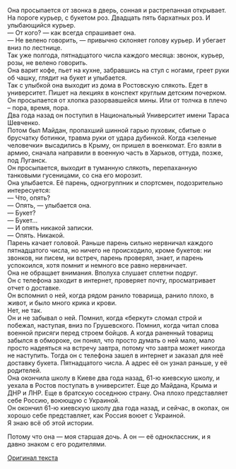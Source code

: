 Она просыпается от звонка в дверь, сонная и растрепанная открывает. На пороге курьер, с букетом роз. Двадцать пять бархатных роз. И улыбающийся курьер.  
— От кого? — как всегда спрашивает она.  
— Не велено говорить, — привычно склоняет голову курьер. И убегает вниз по лестнице.  
Так уже полгода, пятнадцатого числа каждого месяца: звонок, курьер, розы, не велено говорить.  
Она варит кофе, пьет на кухне, забравшись на стул с ногами, греет руки об чашку, глядит на букет и улыбается.  
Так с улыбкой она выходит из дома в Ростовскую слякоть. Едет в университет. Пишет на лекциях в конспект круглым детским почерком.  
Он просыпается от хлопка разорвавшейся мины. Или от толчка в плечо – пора, время, пора.  
Два года назад он поступил в Национальный Университет имени Тараса Шевченко.  
Потом был Майдан, пропахший шинной гарью пуховик, сбитые о брусчатку ботинки, травма руки от удара дубинкой. Когда «зеленые человечки» высадились в Крыму, он пришел в военкомат. Его взяли в армию, сначала направили в военную часть в Харьков, оттуда, позже, под Луганск.  
Он просыпается, выходит в туманную слякоть, перепаханную танковыми гусеницами, со сна его морозит.  
Она улыбается. Её парень, одногруппник и спортсмен, подозрительно интересуется:  
— Что, опять?  
— Опять, — улыбается она.  
— Букет?  
— Букет…  
— И опять никакой записки.  
— Опять. Никакой.  
Парень качает головой. Раньше парень сильно нервничал каждого пятнадцатого числа, но ничего не происходило, кроме букетов: ни звонков, ни писем, ни встреч, парень проверял, знает, и парень успокоился, хотя помнит и немного все равно нервничает.  
Она не обращает внимания. Вполуха слушает сплетни подруг.  
Он с телефона заходит в интернет, проверяет почту, просматривает отчет о доставке.  
Он вспомнил о ней, когда рядом ранило товарища, ранило плохо, в живот, и было много крика и крови.  
Нет, не так.  
Он и не забывал о ней. Помнил, когда «беркут» сломал строй и побежал, наступая, вниз по Грушевского. Помнил, когда читал слова военной присяги перед строем бойцов. А когда раненный товарищ забылся в обмороке, он понял, что просто думать о ней мало, мало просто надеяться на встречу завтра, потому что завтра может никогда не наступить. Тогда он с телефона зашел в интернет и заказал для неё доставку букета. Пятнадцатого числа. А адрес её он узнал раньше, у её родителей.  
Она окончила школу в Киеве два года назад, 61-ю киевскую школу, и уехала в Ростов поступать в университет. Еще до Майдана, Крыма и ДНР и ЛНР. Еще в братскую соседнюю страну. Она плохо представляет себе Россию, воюющую с Украиной.  
Он окончил 61-ю киевскую школу два года назад, и сейчас, в окопах, он хорошо себе представляет, как Россия воюет с Украиной.  
Я знаю всё об этой истории.

Потому что она — моя старшая дочь. А он — её одноклассник, и я давно знаком с его родителями.

[Оригинал текста](https://www.facebook.com/permalink.php?story_fbid=171682906504254&id=100009876378400)
